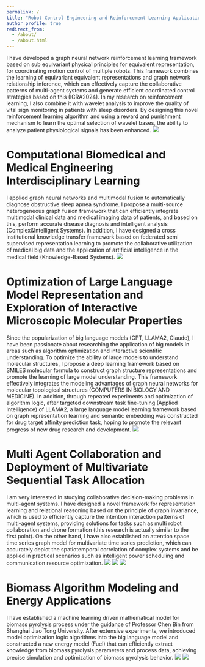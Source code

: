 ```yaml
---
permalink: /
title: "Robot Control Engineering and Reinforcement Learning Applications"
author_profile: true
redirect_from: 
  - /about/
  - /about.html
---
```


I have developed a graph neural network reinforcement learning framework based on sub equivariant physical principles for equivalent representation, for coordinating motion control of multiple robots. This framework combines the learning of equivariant equivalent representations and graph network relationship inference, which can effectively capture the collaborative patterns of multi-agent systems and generate efficient coordinated control strategies based on this (ICRA2024). In my research on reinforcement learning, I also combine it with wavelet analysis to improve the quality of vital sign monitoring in patients with sleep disorders. By designing this novel reinforcement learning algorithm and using a reward and punishment mechanism to learn the optimal selection of wavelet bases, the ability to analyze patient physiological signals has been enhanced. 
![](/images/1.png)


Computational Biomedical and Medical Engineering Interdisciplinary Learning
======
I applied graph neural networks and multimodal fusion to automatically diagnose obstructive sleep apnea syndrome. I propose a multi-source heterogeneous graph fusion framework that can efficiently integrate multimodal clinical data and medical imaging data of patients, and based on this, perform accurate disease diagnosis and intelligent analysis (Complex&Intelligent Systems). In addition, I have designed a cross institutional knowledge transfer framework based on federated semi supervised representation learning to promote the collaborative utilization of medical big data and the application of artificial intelligence in the medical field (Knowledge-Based Systems).
![](/images/2.png)

Optimization of Large Language Model Representation and Exploration of Interactive Microscopic Molecular Properties
======
Since the popularization of big language models (GPT, LLAMA2, Claude), I have been passionate about researching the application of big models in areas such as algorithm optimization and interactive scientific understanding. To optimize the ability of large models to understand molecular structures, I propose a deep learning framework based on SMILES molecular formula to construct graph structure representations and promote the learning of large model understanding. This framework effectively integrates the modeling advantages of graph neural networks for molecular topological structures (COMPUTERS IN BIOLOGY AND MEDICINE). In addition, through repeated experiments and optimization of algorithm logic, after targeted downstream task fine-tuning (Applied Intelligence) of LLAMA2, a large language model learning framework based on graph representation learning and semantic embedding was constructed for drug target affinity prediction task, hoping to promote the relevant progress of new drug research and development.
![](/images/3.png)


Multi Agent Collaboration and Deployment of Multivariate Sequential Task Allocation
======
I am very interested in studying collaborative decision-making problems in multi-agent systems. I have designed a novel framework for representation learning and relational reasoning based on the principle of graph invariance, which is used to efficiently capture the intention interaction patterns of multi-agent systems, providing solutions for tasks such as multi robot collaboration and drone formation (this research is actually similar to the first point). On the other hand, I have also established an attention space time series graph model for multivariate time series prediction, which can accurately depict the spatiotemporal correlation of complex systems and be applied in practical scenarios such as intelligent power scheduling and communication resource optimization.
![](/images/41.png)
![](/images/42.png)
![](/images/43.png)

Biomass Algorithm Modeling and Energy Applications
======
I have established a machine learning driven mathematical model for biomass pyrolysis process under the guidance of Professor Chen Bin from Shanghai Jiao Tong University. After extensive experiments, we introduced model optimization logic algorithms into the big language model and constructed a new energy model (Fuel) that can efficiently extract knowledge from biomass pyrolysis parameters and process data, achieving precise simulation and optimization of biomass pyrolysis behavior.
![](/images/51.png)
![](/images/52.png)


